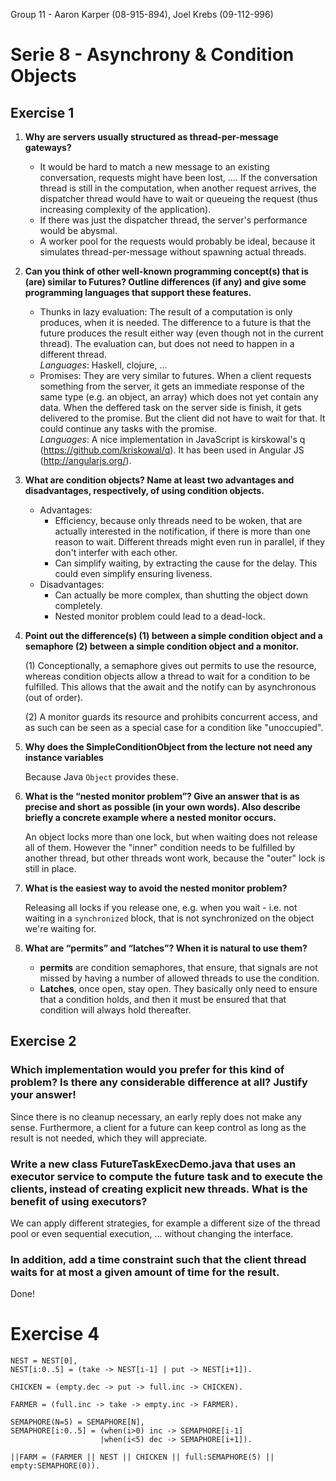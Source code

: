 Group 11  - Aaron Karper (08-915-894), Joel Krebs (09-112-996)

# Serie 8 - Asynchrony & Condition Objects

## Exercise 1

1.	**Why are servers usually structured as thread-per-message gateways?**  
	* It would be hard to match a new message to an existing conversation, requests
might have been lost, .... If the conversation thread is still in the
computation, when another request arrives, the dispatcher thread would have to
wait or queueing the request (thus increasing complexity of the application).
	* If there was just the dispatcher thread, the server's performance would be
abysmal.
	* A worker pool for the requests would probably be ideal, because it simulates
thread-per-message without spawning actual threads.

2. **Can you think of other well-known programming concept(s) that is (are) similar to Futures? Outline differences 	(if any) and give some programming languages that support these features.**  
	* Thunks in lazy evaluation: The result of a computation is only produces, when it is needed. The difference to a future is that the future produces the   result either way (even though not in the current thread). The evaluation can, but does not need to happen in a different thread.  
	*Languages*: Haskell, clojure, ...
	* Promises: They are very similar to futures. When a client requests something from the server, it gets an immediate    response of the same type (e.g. an object, an array) which does not yet contain any data. When the deffered task on the server side is finish, it gets delivered to the promise. But the client did not have to wait for that. It could continue any tasks with the promise.  
	*Languages*: A nice implementation in JavaScript is kirskowal's q (https://github.com/kriskowal/q). It has been used in Angular JS (http://angularjs.org/).

3. **What are condition objects? Name at least two advantages and disadvantages, respectively, of using condition 	objects.**  
	* Advantages:
		- Efficiency, because only threads need to be woken, that are actually
    	interested in the notification, if there is more than one reason to wait.
    	Different threads might even run in parallel, if they don't interfer with
    	each other.
  		- Can simplify waiting, by extracting the cause for the delay. This could even
    	simplify ensuring liveness.
	* Disadvantages:
		- Can actually be more complex, than shutting the object down completely.
		- Nested monitor problem could lead to a dead-lock.

4. **Point out the difference(s) (1) between a simple condition object and a semaphore 
	(2) between a simple condition object and a monitor.**

	(1) Conceptionally, a semaphore gives out permits to use the resource, whereas
	condition objects allow a thread to wait for a condition to be fulfilled. This
	allows that the await and the notify can by asynchronous (out of order). 

	(2) A monitor guards its resource and prohibits concurrent access, and as such can
	be seen as a special case for a condition like "unoccupied".

5. **Why does the SimpleConditionObject from the lecture not need any instance variables**
	
	Because Java `Object` provides these.

6. **What is the “nested monitor problem”? Give an answer that is as precise and short as possible (in your own 	words). Also describe briefly a concrete example where a nested monitor occurs.**

	An object locks more than one lock, but when waiting does not release all of
	them. However the "inner" condition needs to be fulfilled by another thread, but
	other threads wont work, because the "outer" lock is still in place.

7. **What is the easiest way to avoid the nested monitor problem?**
	
	Releasing all locks if you release one, e.g. when you wait - i.e. not waiting in
	a `synchronized` block, that is not synchronized on the object we're waiting
	for.

8. **What are “permits” and “latches”? When it is natural to use them?**  
	* **permits** are condition semaphores, that ensure, that signals are not missed
  	by having a number of allowed threads to use the condition.
	* **Latches**, once open, stay open. They basically only need to ensure that a
  	condition holds, and then it must be ensured that that condition will always
  	hold thereafter.

## Exercise 2

### Which implementation would you prefer for this kind of problem? Is there any considerable difference at all? Justify your answer!

Since there is no cleanup necessary, an early reply does not make any sense.
Furthermore, a client for a future can keep control as long as the result is
not needed, which they will appreciate. 

### Write a new class FutureTaskExecDemo.java that uses an executor service to compute the future task and to execute the clients, instead of creating explicit new threads. What is the benefit of using executors?

We can apply different strategies, for example a different size of the thread
pool or even sequential execution, ... without changing the interface.

### In addition, add a time constraint such that the client thread waits for at most a given amount of time for the result.

Done!

# Exercise 4

	NEST = NEST[0],
	NEST[i:0..5] = (take -> NEST[i-1] | put -> NEST[i+1]).
	
	CHICKEN = (empty.dec -> put -> full.inc -> CHICKEN).
	
	FARMER = (full.inc -> take -> empty.inc -> FARMER).
	
	SEMAPHORE(N=5) = SEMAPHORE[N],
	SEMAPHORE[i:0..5] = (when(i>0) inc -> SEMAPHORE[i-1] 
						|when(i<5) dec -> SEMAPHORE[i+1]).
	
	||FARM = (FARMER || NEST || CHICKEN || full:SEMAPHORE(5) || empty:SEMAPHORE(0)).
